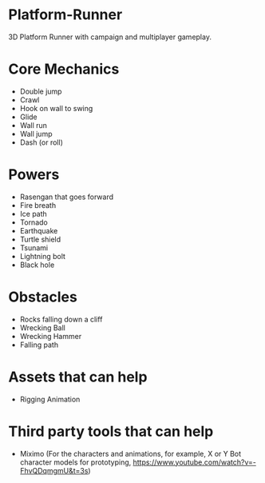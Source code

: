 # Platform-Runner
3D Platform Runner with campaign and multiplayer gameplay.

# Core Mechanics
- Double jump
- Crawl
- Hook on wall to swing
- Glide
- Wall run
- Wall jump
- Dash (or roll)

# Powers
- Rasengan that goes forward
- Fire breath
- Ice path
- Tornado
- Earthquake
- Turtle shield
- Tsunami
- Lightning bolt
- Black hole

# Obstacles
- Rocks falling down a cliff
- Wrecking Ball
- Wrecking Hammer
- Falling path

# Assets that can help
- Rigging Animation

# Third party tools that can help
- Miximo (For the characters and animations, for example, X or Y Bot character models for prototyping, https://www.youtube.com/watch?v=-FhvQDqmgmU&t=3s)

